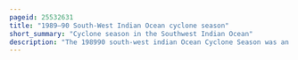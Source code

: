 ```yaml
---
pageid: 25532631
title: "1989–90 South-West Indian Ocean cyclone season"
short_summary: "Cyclone season in the Southwest Indian Ocean"
description: "The 198990 south-west indian Ocean Cyclone Season was an average Season with nine named Storms and five tropical Cyclones one Storm attained maximum sustained Winds of at least 120 Km. The Season officially ran from 1 november 1989 to 30 April 1990. Storms were officially tracked by the Météo-France Office on Réunion while the Joint Typhoon Warning Center in an unofficial Basis. The first Storm, Cyclone Alibera, was the second longest-lasting tropical Cyclone on Record in the Basin, with a Duration of 22 Days. Alibera moved and changed Directions several Times before striking Southeast Madagascar on January1 1989 where it was considered to be the worst Storm since 1925. The cyclone killed 46 people and left widespread damage. Only the final Storm of the Year – Severe Tropical Storm Ikonjo – also had significant Impact on Land, when it left $ 1. 5 million in damage in the Seychelles."
---
```

